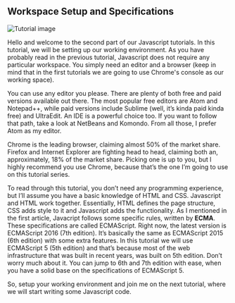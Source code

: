 ## Workspace Setup and Specifications

![Tutorial image](https://1.bp.blogspot.com/-kxg51unaVck/WPinx-DGsGI/AAAAAAAAAx0/y1MoWq-gqLcR2ET8Uxrs8wuseHws_yvHQCEw/s1600/javascriptTutorial2B.jpg)

Hello and welcome to the second part of our Javascript tutorials. In this tutorial, we will be setting up our working environment. As you have probably read in the previous tutorial, Javascript does not require any particular workspace. You simply need an editor and a browser (keep in mind that in the first tutorials we are going to use Chrome's console as our working space).

You can use any editor you please. There are plenty of both free and paid versions available out there. The most popular free editors are Atom and Notepad++, while paid versions include Sublime (well, it’s kinda paid kinda free) and UltraEdit. An IDE is a powerful choice too. If you want to follow that path, take a look at NetBeans and Komondo. From all those, I prefer Atom as my editor.

Chrome is the leading browser, claiming almost 50% of the market share. Firefox and Internet Explorer are fighting head to head, claiming both an, approximately, 18% of the market share. Picking one is up to you, but I highly recommend you use Chrome, because that’s the one I’m going to use on this tutorial series.

To read through this tutorial, you don’t need any programming experience, but I’ll assume you have a basic knowledge of HTML and CSS. Javascript and HTML work together. Essentially, HTML defines the page structure, CSS adds style to it and Javascript adds the functionality. As I mentioned in the first article, Javacript follows some specific rules, written by **ECMA**. These specifications are called ECMAScript. Right now, the latest version is ECMAScript 2016 (7th edition). It’s basically the same as ECMAScript 2015 (6th edition) with some extra features. In this tutorial we will use ECMAScript 5 (5th edition) and that’s because most of the web infrastructure that was built in recent years, was built on 5th edition. Don’t worry much about it. You can jump to 6th and 7th edition with ease, when you have a solid base on the specifications of ECMAScript 5.

So, setup your working environment and join me on the next tutorial, where we will start writing some Javascript code.
